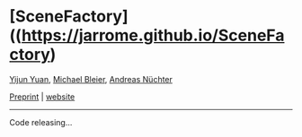 # [SceneFactory]((https://jarrome.github.io/SceneFactory)

[Yijun Yuan](https://jarrome.github.io/), [Michael Bleier](https://www.informatik.uni-wuerzburg.de/robotics/team/bleier/), [Andreas Nüchter](https://www.informatik.uni-wuerzburg.de/robotics/team/nuechter/)

[Preprint](https://arxiv.org/abs/2405.07847) |  [website](https://jarrome.github.io/SceneFactory/)


---

Code releasing...
